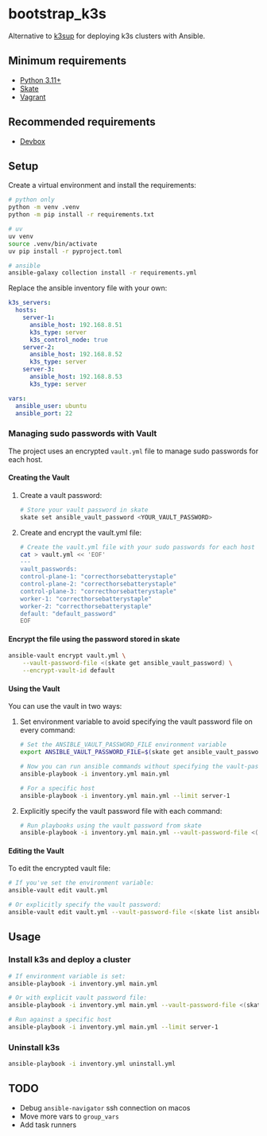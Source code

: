 # bootstrap_k3s

Alternative to [k3sup](https://github.com/alexellis/k3sup) for deploying k3s clusters with Ansible.

## Minimum requirements

* [Python 3.11+](https://www.python.org/downloads/)
* [Skate](https://github.com/charmbracelet/skate)
* [Vagrant](https://www.vagrantup.com/downloads)

## Recommended requirements

* [Devbox](https://www.jetify.com/docs/devbox/installing_devbox/)

## Setup

Create a virtual environment and install the requirements:

```bash
# python only
python -m venv .venv
python -m pip install -r requirements.txt

# uv
uv venv
source .venv/bin/activate
uv pip install -r pyproject.toml

# ansible
ansible-galaxy collection install -r requirements.yml
```

Replace the ansible inventory file with your own:

```yaml
k3s_servers:
  hosts:
    server-1:
      ansible_host: 192.168.8.51
      k3s_type: server
      k3s_control_node: true
    server-2:
      ansible_host: 192.168.8.52
      k3s_type: server
    server-3:
      ansible_host: 192.168.8.53
      k3s_type: server

vars:
  ansible_user: ubuntu
  ansible_port: 22
```

### Managing sudo passwords with Vault

The project uses an encrypted `vault.yml` file to manage sudo passwords for each host.

#### Creating the Vault

1. Create a vault password:

    ```bash
    # Store your vault password in skate
    skate set ansible_vault_password <YOUR_VAULT_PASSWORD>
    ```

2. Create and encrypt the vault.yml file:

    ```bash
    # Create the vault.yml file with your sudo passwords for each host
    cat > vault.yml << 'EOF'
    ---
    vault_passwords:
    control-plane-1: "correcthorsebatterystaple"
    control-plane-2: "correcthorsebatterystaple"
    control-plane-3: "correcthorsebatterystaple"
    worker-1: "correcthorsebatterystaple"
    worker-2: "correcthorsebatterystaple"
    default: "default_password"
    EOF

#### Encrypt the file using the password stored in skate

```bash
ansible-vault encrypt vault.yml \
    --vault-password-file <(skate get ansible_vault_password) \
    --encrypt-vault-id default
```

#### Using the Vault

You can use the vault in two ways:

1. Set environment variable to avoid specifying the vault password file on every command:

    ```bash
    # Set the ANSIBLE_VAULT_PASSWORD_FILE environment variable
    export ANSIBLE_VAULT_PASSWORD_FILE=$(skate get ansible_vault_password)

    # Now you can run ansible commands without specifying the vault-password-file flag
    ansible-playbook -i inventory.yml main.yml

    # For a specific host
    ansible-playbook -i inventory.yml main.yml --limit server-1
    ```

2. Explicitly specify the vault password file with each command:

    ```bash
    # Run playbooks using the vault password from skate
    ansible-playbook -i inventory.yml main.yml --vault-password-file <(skate list ansible_vault_password -v)
    ```

#### Editing the Vault

To edit the encrypted vault file:

```bash
# If you've set the environment variable:
ansible-vault edit vault.yml

# Or explicitly specify the vault password:
ansible-vault edit vault.yml --vault-password-file <(skate list ansible_vault_password -v)
```

## Usage

### Install k3s and deploy a cluster

```bash
# If environment variable is set:
ansible-playbook -i inventory.yml main.yml

# Or with explicit vault password file:
ansible-playbook -i inventory.yml main.yml --vault-password-file <(skate list ansible_vault_password -v)

# Run against a specific host
ansible-playbook -i inventory.yml main.yml --limit server-1
```

### Uninstall k3s

```bash
ansible-playbook -i inventory.yml uninstall.yml
```

## TODO

* Debug `ansible-navigator` ssh connection on macos
* Move more vars to `group_vars`
* Add task runners
